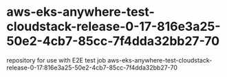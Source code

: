 # aws-eks-anywhere-test-cloudstack-release-0-17-816e3a25-50e2-4cb7-85cc-7f4dda32bb27-70
repository for use with E2E test job aws-eks-anywhere-test-cloudstack-release-0-17:816e3a25-50e2-4cb7-85cc-7f4dda32bb27-70
